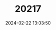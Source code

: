---
title: "20217"
category: "Sigmodon ochrognathus"
draft: false
date: 2024-02-22 13:03:50
languages:
  English: ["Yellow-nosed Cotton Rat"]
---